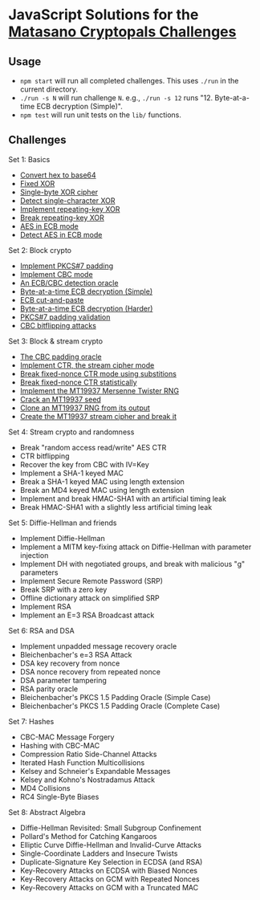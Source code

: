 # JavaScript Solutions for the [Matasano Cryptopals Challenges](https://cryptopals.com/)

## Usage

* `npm start` will run all completed challenges. This uses `./run` in the current directory.
* `./run -s N` will run challenge `N`. e.g., `./run -s 12` runs "12. Byte-at-a-time ECB decryption (Simple)".
* `npm test` will run unit tests on the `lib/` functions.

## Challenges

Set 1: Basics

* [Convert hex to base64](sets/1/01.js)
* [Fixed XOR](sets/1/02.js)
* [Single-byte XOR cipher](sets/1/03.js)
* [Detect single-character XOR](sets/1/04.js)
* [Implement repeating-key XOR](sets/1/05.js)
* [Break repeating-key XOR](sets/1/06.js)
* [AES in ECB mode](sets/1/07.js)
* [Detect AES in ECB mode](sets/1/08.js)

Set 2: Block crypto

* [Implement PKCS#7 padding](sets/2/09.js)
* [Implement CBC mode](sets/2/10.js)
* [An ECB/CBC detection oracle](sets/2/11.js)
* [Byte-at-a-time ECB decryption (Simple)](sets/2/12.js)
* [ECB cut-and-paste](sets/2/13.js)
* [Byte-at-a-time ECB decryption (Harder)](sets/2/14.js)
* [PKCS#7 padding validation](sets/2/15.js)
* [CBC bitflipping attacks](sets/2/16.js)

Set 3: Block & stream crypto

* [The CBC padding oracle](sets/3/17.js)
* [Implement CTR, the stream cipher mode](sets/3/18.js)
* [Break fixed-nonce CTR mode using substitions](sets/3/19.js)
* [Break fixed-nonce CTR statistically](sets/3/20.js)
* [Implement the MT19937 Mersenne Twister RNG](sets/3/21.js)
* [Crack an MT19937 seed](sets/3/22.js)
* [Clone an MT19937 RNG from its output](sets/3/23.js)
* [Create the MT19937 stream cipher and break it](sets/3/24.js)

Set 4: Stream crypto and randomness

* Break "random access read/write" AES CTR
* CTR bitflipping
* Recover the key from CBC with IV=Key
* Implement a SHA-1 keyed MAC
* Break a SHA-1 keyed MAC using length extension
* Break an MD4 keyed MAC using length extension
* Implement and break HMAC-SHA1 with an artificial timing leak
* Break HMAC-SHA1 with a slightly less artificial timing leak

Set 5: Diffie-Hellman and friends

* Implement Diffie-Hellman
* Implement a MITM key-fixing attack on Diffie-Hellman with parameter injection
* Implement DH with negotiated groups, and break with malicious "g" parameters
* Implement Secure Remote Password (SRP)
* Break SRP with a zero key
* Offline dictionary attack on simplified SRP
* Implement RSA
* Implement an E=3 RSA Broadcast attack

Set 6: RSA and DSA

* Implement unpadded message recovery oracle
* Bleichenbacher's e=3 RSA Attack
* DSA key recovery from nonce
* DSA nonce recovery from repeated nonce
* DSA parameter tampering
* RSA parity oracle
* Bleichenbacher's PKCS 1.5 Padding Oracle (Simple Case)
* Bleichenbacher's PKCS 1.5 Padding Oracle (Complete Case)

Set 7: Hashes

* CBC-MAC Message Forgery
* Hashing with CBC-MAC
* Compression Ratio Side-Channel Attacks
* Iterated Hash Function Multicollisions
* Kelsey and Schneier's Expandable Messages
* Kelsey and Kohno's Nostradamus Attack
* MD4 Collisions
* RC4 Single-Byte Biases

Set 8: Abstract Algebra

* Diffie-Hellman Revisited: Small Subgroup Confinement
* Pollard's Method for Catching Kangaroos
* Elliptic Curve Diffie-Hellman and Invalid-Curve Attacks
* Single-Coordinate Ladders and Insecure Twists
* Duplicate-Signature Key Selection in ECDSA (and RSA)
* Key-Recovery Attacks on ECDSA with Biased Nonces
* Key-Recovery Attacks on GCM with Repeated Nonces
* Key-Recovery Attacks on GCM with a Truncated MAC
